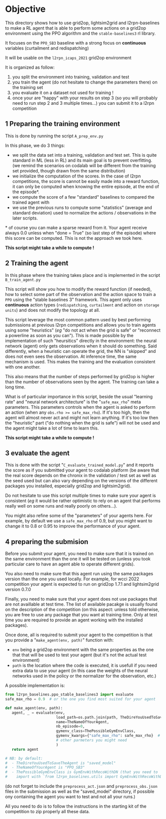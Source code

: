# Objective

This directory shows how to use grid2op, lightsim2grid and l2rpn-baselines to make a RL agent that is able to perform some actions on a grid2op environment using the PPO algorithm and the `stable-baselines3` rl library.

It focuses on the `PPO_SB3` baseline with a strong focus on **continuous** variables (curtailment and redispatching)

It will be usable on the `l2rpn_icaps_2021` grid2op environment

It is organized as follow:

1) you split the environment into training, validation and test
2) you train the agent (do not hesitate to change the parameters there) on the
   training set
3) you evaluate it on a dataset not used for training !
4) once your are "happy" with your results on step 3 (so you will probably need to
   run step 2 and 3 multiple times...) you can submit it to a l2rpn competition

## 1 Preparing the training environment

This is done by running the script `A_prep_env.py` 

In this phase, we do 3 things:

- we split the data set into a training, validation and test set. This is quite standard in ML (less in RL) and its main goal is to prevent overfitting. (we remind the scenarios on codalab will be different from the training set provided, though drawn from the same distribution)
- we initialize the computation of the scores. In the case of l2rpn competitions, the score is cannot be easily made into a reward function, it can only be computed when knowing the entire episode, at the end of the episode\*. 
- we compute the score of a few "standard" baselines to compared the trained agent with
- we use the previous runs to compute some "statistics" (average and standard deviation) used to normalize the actions / observations in the later scripts.

\* of course you can make a sparse reward from it. Your agent receive always 0.0 unless when "done = True" (so last step of the episode) where this score can be computed. This is not the approach we took here.

**This script might take a while to compute !**


## 2 Training the agent

In this phase where the training takes place and is implemented in the script `B_train_agent.py`

This script will show you how to modify the reward function (if needed), how to select some part of the observation and the action space to train a `PPO` using the "stable baselines 3" framework. This agent only uses **continuous** action types (`redispatching`, `curtailment` and action on `storage units`) and does not modify the topology at all.

This script leverage the most common pattern used by best performing submissions at previous l2rpn competitions and allows you to train agents using some "heuristics" (*eg* "do not act when the grid is safe" or "reconnect a powerline as soon as you can"). This is made possible by the implementation of such "heursitics" directly in the environment: the neural network (agent) only gets observations when it should do something. Said differently, when a heuristic can operate the grid, the NN is "skipped" and does not even sees the observation. At inference time, the same mechanism is used. This makes the training and the evaluation consistent with one another.

This also means that the number of steps performed by grid2op is higher than the number of observations seen by the agent. The training can take a long time.


What is of particular importance in this script, beside the usual "learning rate" and "neural network architecture" is the "`safe_max_rho`" meta parameters. This parameters controls when the agent is asked to perform an action (when any `obs.rho >= safe_max_rho`). If it's too high, then the agent will almost never act and might not learn anything. If it's too low then the "heuristic" part ("do nothing when the grid is safe") will not be used and the agent might take a lot of time to learn this.

**This script might take a while to compute !**

## 3 evaluate the agent

This is done with the script "`C_evaluate_trained_model.py`" and it reports the score as if you submitted your agent to codalab platform (be aware that the real score depends on the chronix in the validation / test set as well as the seed used but can also vary depending on the versions of the different packages you installed, especially grid2op and lightsim2grid).

Do not hesitate to use this script multiple times to make sure your agent is consistent (*eg* it would be rather optimistic to rely on an agent that performs really well on some runs and really poorly on others...).

You might also refine some of the "parameters" of your agents here. For example, by
default we use a `safe_max_rho` of 0.9, but you might want to change it to 0.8 or 0.95 to improve the performance of your agent.

## 4 preparing the submision

Before you submit your agent, you need to make sure that it is trained
on the same environment than the one it will be tested on (unless you took
particular care to have an agent able to operate different grids).

You also need to make sure that this agent run using the same packages version
than the one you used locally. For example, for wcci 2022 competition your agent
is expected to run on grid2op 1.7.1 and lightsim2grid version 0.7.0

Finally, you need to make sure that your agent does not use packages that are not availlable at test time. The list of available pacakge is usually found on the 
description of the competition (on this aspect: unless told otherwise, you are free to use any package that you want at training time. Only at test time you are required to provide an agent working with the installed packages).

Once done, all is required to submit your agent to the competition is that you
provide a "`make_agent(env, path)`" function with:

- `env` being a grid2op environment with the same properties as the one that
  that will be used to test your agent (but it's not the actual test environment)
- `path` is the location where the code is executed, it is usefull if you need
  extra data to use your agent (in this case the weights of the neural networks
  used in the policy or the normalizer for the observation, etc.)

A possible implementation is:

```python
from l2rpn_baselines.ppo_stable_baselines3 import evaluate
safe_max_rho = 0.9  # or the one you find most suited for your agent

def make_agent(env, path):
   agent, _ = evaluate(env,
                       load_path=os.path.join(path, TheDireYouUsedToSaveTheAgent),
                       name=TheNameOfYourAgent,
                       nb_episode=0,
                       gymenv_class=ThePossibleGymEnvClass,
                       gymenv_kwargs={"safe_max_rho": safe_max_rho}  # only if you used the `GymEnvWithRecoWithDN` environment, otherwise any
                       # other parmeters you might need
                       )
   return agent

# NB: by default:
#  - TheDireYouUsedToSaveTheAgent is "saved_model"
#  - TheNameOfYourAgent is "PPO_SB3"
#  - ThePossibleGymEnvClass is GymEnvWithRecoWithDN (that you need to 
#    import with `from l2rpn_baselines.utils import GymEnvWithRecoWithDN`)
```

(do not forget to include the `preprocess_act.json` and `preprocess_obs.json` files in the submission as well as the "saved_model" directory, if possible ony containing
the agent you want to test and not all your runs.)

All you need to do is to follow the instructions in the starting kit of the competition to zip properly all these data.

